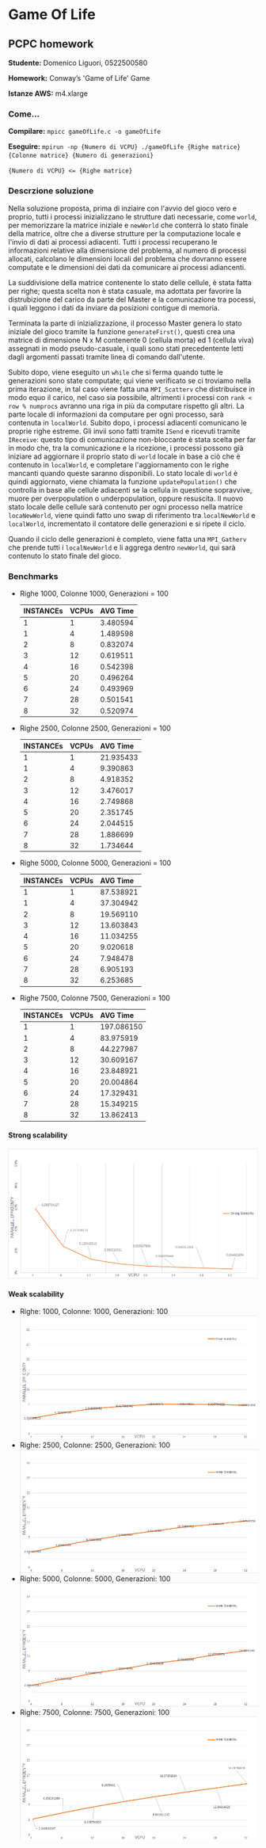 # Game Of Life
## PCPC homework

**Studente:**      Domenico Liguori, 0522500580

**Homework:**      Conway’s 'Game of Life' Game

**Istanze AWS:**   m4.xlarge

### Come...
**Compilare:**    `mpicc gameOfLife.c -o gameOfLife`

**Eseguire:**      `mpirun -np {Numero di VCPU} ./gameOfLife {Righe matrice} {Colonne matrice} {Numero di generazioni}`

`{Numero di VCPU} <= {Righe matrice}`


### Descrzione soluzione
Nella soluzione proposta, prima di inziaire con l'avvio del gioco vero e proprio, tutti i processi inizializzano le strutture dati necessarie, come `world`, per memorizzare la matrice iniziale e `newWorld` che conterrà lo stato finale della matrice, oltre che a diverse strutture per la computazione locale e l'invio di dati ai processi adiacenti. Tutti i processi recuperano le informazioni relative alla dimensione del problema, al numero di processi allocati, calcolano le dimensioni locali del problema che dovranno essere computate e le dimensioni dei dati da comunicare ai processi adiancenti.

La suddivisione della matrice contenente lo stato delle cellule, è stata fatta per righe; questa scelta non è stata casuale, ma adottata per favorire la distrubizione del carico da parte del Master e la comunicazione tra pocessi, i quali leggono i dati da inviare da posizioni contigue di memoria.

Terminata la parte di inizializzazione, il processo Master genera lo stato iniziale del gioco tramite la funzione `generateFirst()`, questi crea una matrice di dimensione N x M contenente 0 (cellula morta) ed 1 (cellula viva) assegnati in modo pseudo-casuale, i quali sono stati precedentente letti dagli argomenti passati tramite linea di comando dall'utente. 

Subito dopo, viene eseguito un `while` che si ferma quando tutte le generazioni sono state computate; qui viene verificato se ci troviamo nella prima iterazione, in tal caso viene fatta una `MPI_Scatterv` che distribuisce in modo equo il carico, nel caso sia possibile, altrimenti i processi con `rank < row % numprocs` avranno una riga in più da computare rispetto gli altri. La parte locale di informazioni da computare per ogni processo, sarà contenuta in `localWorld`. Subito dopo, i processi adiacenti comunicano le proprie righe estreme. Gli invii sono fatti tramite `ISend` e ricevuti tramite `IReceive`: questo tipo di comunicazione non-bloccante è stata scelta per far in modo che, tra la comunicazione e la ricezione, i processi possono già iniziare ad aggiornare il proprio stato di `world` locale in base a ciò che è contenuto in `localWorld`, e completare l'aggiornamento con le righe mancanti quando queste saranno disponibili. Lo stato locale di `world` è quindi aggiornato, viene chiamata la funzione `updatePopulation()` che controlla in base alle cellule adiacenti se la cellula in questione sopravvive, muore per overpopulation o underpopulation, oppure resuscita. Il nuovo stato locale delle cellule sarà contenuto per ogni processo nella matrice `locaNewWorld`, viene quindi fatto uno swap di riferimento tra `localNewWorld` e `localWorld`, incrementato il contatore delle generazioni e si ripete il ciclo.

Quando il ciclo delle generazioni è completo, viene fatta una `MPI_Gatherv` che prende tutti i `localNewWorld` e li aggrega dentro `newWorld`, qui sarà contenuto lo stato finale del gioco.

### Benchmarks

* Righe 1000, Colonne 1000, Generazioni = 100

    INSTANCEs | VCPUs  |  AVG Time   
    --------- | ------ |------------ 
    1   |1  |  3.480594
    1	        | 4    	 |  1.489598	
    2	        | 8    	 |  0.832074	 	
    3	        | 12     |  0.619511
    4	        | 16     |  0.542398	 	
    5	        | 20     |  0.496264	
    6	        | 24     | 0.493969	
    7	        | 28     |  0.501541 
    8         | 32     |  0.520974

* Righe 2500, Colonne 2500, Generazioni = 100

    INSTANCEs | VCPUs  |  AVG Time   
    --------- | ------ |------------ 
    1           |1      |21.935433
    1	        | 4    	 |  9.390863	
    2	        | 8    	 |  4.918352 	
    3	        | 12     | 3.476017	
    4	        | 16     | 2.749868 	
    5	        | 20     |  2.351745
    6	        | 24     |  2.044515	
    7	        | 28     |  1.886699 
    8         | 32     | 1.734644

* Righe 5000, Colonne 5000, Generazioni = 100

    INSTANCEs | VCPUs  |  AVG Time   
    --------- | ------ |------------ 
    1         | 1      |  87.538921
    1	      | 4      |  37.304942	
    2	      | 8      |  19.569110	 	
    3	      | 12     |  13.603843	
    4	      | 16     |  11.034255	 	
    5	      | 20     |  9.020618	
    6	      | 24     |  7.948478	
    7	      | 28     |  6.905193 
    8         | 32     |  6.253685

* Righe 7500, Colonne 7500, Generazioni = 100

    INSTANCEs | VCPUs  |  AVG Time   
    --------- | ------ |------------ 
    1   |1  |197.086150
    1	        | 4    	 |  83.975919	
    2	        | 8    	 |  44.227987	 	
    3	        | 12     |  30.609167	
    4	        | 16     |  23.848921	 	
    5	        | 20     |  20.004864	
    6	        | 24     |  17.329431	
    7	        | 28     |  15.349215	 
    8         | 32     |  13.862413	

#### Strong scalability
![Strong scalability](https://github.com/Guilty994/GameOfLife/blob/master/imgs/strong.png)

#### Weak scalability
* Righe: 1000, Colonne: 1000, Generazioni: 100
![Weak scalability 1000](https://github.com/Guilty994/GameOfLife/blob/master/imgs/weak1000.png)
* Righe: 2500, Colonne: 2500, Generazioni: 100
![Weak scalability 1000](https://github.com/Guilty994/GameOfLife/blob/master/imgs/weak2500.png)
* Righe: 5000, Colonne: 5000, Generazioni: 100
![Weak scalability 5000](https://github.com/Guilty994/GameOfLife/blob/master/imgs/weak5000.png)
* Righe: 7500, Colonne: 7500, Generazioni: 100
![Weak scalability 7500](https://github.com/Guilty994/GameOfLife/blob/master/imgs/weak7500.png)